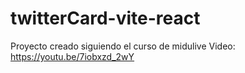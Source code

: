 # twitterCard-vite-react
Proyecto creado siguiendo el curso de midulive 
Video: https://youtu.be/7iobxzd_2wY
